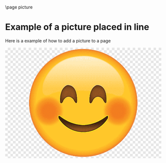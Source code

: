 \page picture
# Example of a picture placed in line

Here is a example of how to add a picture to a page 
  
![Smiliey Face](smiley.png)
